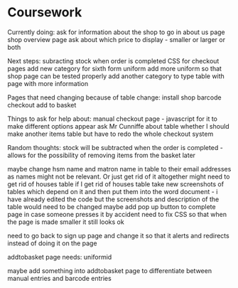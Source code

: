 # Coursework




Currently doing:
ask for information about the shop to go in about us page
shop overview page
ask about which price to display - smaller or larger or both


Next steps:
subracting stock when order is completed
CSS for checkout pages
add new category for sixth form uniform
add more uniform so that shop page can be tested properly
add another category to type table with page with more information


Pages that need changing because of table change:
install
shop
barcode checkout
add to basket



Things to ask for help about:
manual checkout page - javascript for it to make different options appear
ask Mr Cunniffe about table whether I should make another items table but have to redo the whole checkout system


Random thoughts:
stock will be subtracted when the order is completed - allows for the possibility of removing items from the basket later

maybe change hsm name and matron name in table to their email addresses as names might not be relevant. Or just get rid of it altogether
might need to get rid of houses table
if I get rid of houses table take new screenshots of tables which depend on it and then put them into the word document - i have already edited the code but the screenshots and description of the table would need to be changed
maybe add pop up button to complete page in case someone presses it by accident
need to fix CSS so that when the page is made smaller it still looks ok

need to go back to sign up page and change it so that it alerts and redirects instead of doing it on the page



addtobasket page needs:
uniformid

maybe add something into addtobasket page to differentiate between manual entries and barcode entries